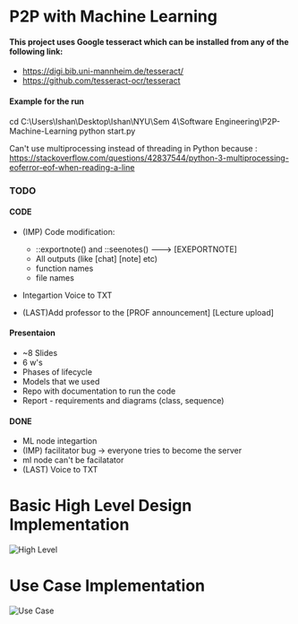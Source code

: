# P2P with Machine Learning
 
#### This project uses Google tesseract which can be installed from any of the following link:
- https://digi.bib.uni-mannheim.de/tesseract/
- https://github.com/tesseract-ocr/tesseract

#### Example for the run

cd C:\Users\Ishan\Desktop\Ishan\NYU\Sem 4\Software Engineering\P2P-Machine-Learning
python start.py

Can't use multiprocessing instead of threading in Python because : https://stackoverflow.com/questions/42837544/python-3-multiprocessing-eoferror-eof-when-reading-a-line


### TODO

#### CODE
- (IMP) Code modification:
    - ::exportnote() and ::seenotes()  ---> [EXEPORTNOTE] 
    - All outputs (like [chat] [note] etc)
    - function names
    - file names
- Integartion Voice to TXT



- (LAST)Add professor to the [PROF announcement] [Lecture upload]



#### Presentaion
- ~8 Slides
- 6 w's
- Phases of lifecycle
- Models that we used
- Repo with documentation to run the code
- Report - requirements and diagrams (class, sequence)


#### DONE
- ML node integartion
- (IMP) facilitator bug -> everyone tries to become the server
- ml node can't be facilatator
- (LAST) Voice to TXT


# Basic High Level Design Implementation
![High Level](Diagrams/HighLevelDesign.PNG)

# Use Case Implementation
![Use Case](Diagrams/BasicUseCase.PNG)


